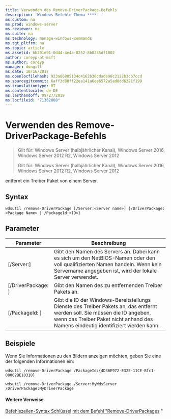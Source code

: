 ```yaml
---
title: Verwenden des Remove-DriverPackage-Befehls
description: 'Windows-Befehle Thema ****- '
ms.custom: na
ms.prod: windows-server
ms.reviewer: na
ms.suite: na
ms.technology: manage-windows-commands
ms.tgt_pltfrm: na
ms.topic: article
ms.assetid: 6b201e91-0d44-4e4a-8252-8b0235df1002
author: coreyp-at-msft
ms.author: coreyp
manager: dongill
ms.date: 10/16/2017
ms.openlocfilehash: 923a86805134c4162b36cdade98c2122b3cb7ccd
ms.sourcegitcommit: 6aff3d88ff22ea141a6ea6572a5ad8dd6321f199
ms.translationtype: MT
ms.contentlocale: de-DE
ms.lasthandoff: 09/27/2019
ms.locfileid: "71362808"
---
```

# <a name="using-the-remove-driverpackage-command"></a>Verwenden des Remove-DriverPackage-Befehls

> Gilt für: Windows Server (halbjährlicher Kanal), Windows Server 2016, Windows Server 2012 R2, Windows Server 2012
> 
> 
> Gilt für: Windows Server (halbjährlicher Kanal), Windows Server 2016, Windows Server 2012 R2, Windows Server 2012

entfernt ein Treiber Paket von einem Server.
## <a name="syntax"></a>Syntax
```
wdsutil /remove-DriverPackage [/Server:<Server name>] {/DriverPackage:<Package Name> | /PackageId:<ID>}
```
## <a name="parameters"></a>Parameter

|        Parameter        |                                                                            Beschreibung                                                                             |
|-------------------------|--------------------------------------------------------------------------------------------------------------------------------------------------------------------|
| [/Server:<Server name>] |              Gibt den Namen des Servers an. Dabei kann es sich um den NetBIOS-Namen oder den voll qualifizierten Namen handeln. Wenn kein Servername angegeben ist, wird der lokale Server verwendet.              |
| [/DriverPackage: <Name>] |                                                        Gibt den Namen des zu entfernenden Treiber Pakets an.                                                         |
|    [/PackageId: <ID>]    | Gibt die ID der Windows-Bereitstellungs Dienste des Treiber Pakets an, das entfernt werden soll. Sie müssen die ID angeben, wenn das Treiber Paket nicht anhand des Namens eindeutig identifiziert werden kann. |

## <a name="BKMK_examples"></a>Beispiele
Wenn Sie Informationen zu den Bildern anzeigen möchten, geben Sie eine der folgenden Informationen ein:
```
wdsutil /remove-DriverPackage /PackageId:{4D36E972-E325-11CE-Bfc1-08002BE10318}
```
```
wdsutil /remove-DriverPackage /Server:MyWdsServer /DriverPackage:MyDriverPackage
```
#### <a name="additional-references"></a>Weitere Verweise
[Befehlszeilen-Syntax Schlüssel](command-line-syntax-key.md)
[mit dem Befehl "Remove-DriverPackages](using-the-remove-driverpackages-command.md) "

